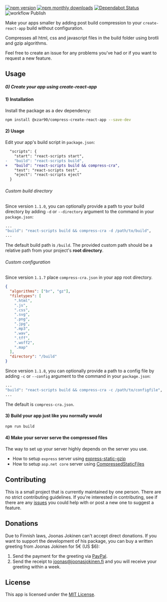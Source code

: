 [![npm version](https://img.shields.io/npm/v/@xzar90/compress-create-react-app.svg)](https://www.npmjs.com/package/@xzar90/compress-create-react-app)
[![npm monthly downloads](https://img.shields.io/npm/dm/@xzar90/compress-create-react-app.svg)](https://www.npmjs.com/package/@xzar90/compress-create-react-app)
[![Dependabot Status](https://api.dependabot.com/badges/status?host=github&repo=xzar90/compress-create-react-app)](https://dependabot.com)
![workflow Publish](https://github.com/xzar90/compress-create-react-app/actions/workflows/publish.js.yml/badge.svg)

Make your apps smaller by adding post build compression to your `create-react-app` build without configuration.

Compresses all html, css and javascript files in the build folder using brotli and gzip algorithms.

Feel free to create an issue for any problems you've had or if you want to request a new feature.

## Usage

##### 0) Create your app using create-react-app

#### 1) Installation

Install the package as a dev dependency:

```bash
npm install @xzar90/compress-create-react-app --save-dev
```

#### 2) Usage

Edit your app's build script in `package.json`:

```diff
  "scripts": {
    "start": "react-scripts start",
-   "build": "react-scripts build",
+   "build": "react-scripts build && compress-cra",
    "test": "react-scripts test",
    "eject": "react-scripts eject"
  }
```

###### Custom build directory

Since version `1.1.0`, you can optionally provide a path to your build directory by adding `-d` or `--directory` argument to the command in your `package.json`:

```bash
...
"build": "react-scripts build && compress-cra -d /path/to/build",
...
```

The default build path is `/build`. The provided custom path should be a relative path from your project's **root directory**.

###### Custom configuration

Since version `1.1.7` place `compress-cra.json` in your app root directory.

```json
{
  "algorithms": ["br", "gz"],
  "filetypes": [
    ".html",
    ".js",
    ".css",
    ".svg",
    ".png",
    ".jpg",
    ".mp3",
    ".wav",
    ".tff",
    ".woff2",
    ".map"
  ],
  "directory": "/build"
}
```

Since version `1.1.8`, you can optionally provide a path to a config file by adding `-c` or `--config` argument to the command in your `package.json`:

```bash
...
"build": "react-scripts build && compress-cra -c /path/to/configfile",
...
```

The default is `compress-cra.json`.

#### 3) Build your app just like you normally would

```bash
npm run build
```

#### 4) Make your server serve the compressed files

The way to set up your server highly depends on the server you use.

- How to setup `express` server using [express-static-gzip](https://www.npmjs.com/package/express-static-gzip)
- How to setup `asp.net core` server using [CompressedStaticFiles](https://github.com/AnderssonPeter/CompressedStaticFiles)

## Contributing

This is a small project that is currently maintained by one person. There are no strict contributing guidelines. If you're interested in contributing, see if there are any [issues](https://github.com/jnsjknn/compress-create-react-app/issues) you could help with or post a new one to suggest a feature.

## Donations

Due to Finnish laws, Joonas Jokinen can't accept direct donations. If you want to support the development of his package, you can buy a written greeting from Joonas Jokinen for 5€ (US \$6):

1. Send the payment for the greeting via [PayPal](https://paypal.me/jnsjknn).
2. Send the receipt to joonas@joonasjokinen.fi and you will receive your greeting within a week.

## License

This app is licensed under the [MIT License](https://github.com/XzaR90/compress-create-react-app/blob/master/LICENCE.md).
